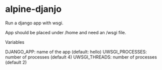 # alpine-djanjo

Run a django app with wsgi.

App should be placed under /home and need an <app>/wsgi file.

Variables

DJANGO_APP: name of the app (default: hello)
UWSGI_PROCESSES: number of processes (default 4)
UWSGI_THREADS: number of processes (default 2)
